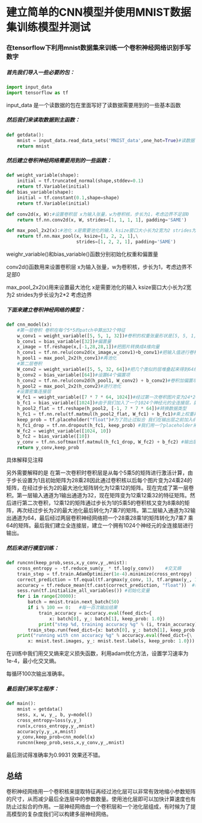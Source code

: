 # 建立简单的CNN模型并使用MNIST数据集训练模型并测试

### 在tensorflow下利用mnist数据集来训练一个卷积神经网络识别手写数字

##### 首先我们导入一些必要的包：

```python
import input_data
import tensorflow as tf
```

input_data 是一个读数据的包在里面写好了读数据需要用到的一些基本函数

##### 然后我们来读取数据到主函数：

```python
def getdata():
    mnist = input_data.read_data_sets('MNIST_data',one_hot=True)#读数据
    return mnist
```

##### 然后建立卷积神经网络需要用到的一些函数：

```python
def weight_variable(shape):
    initial = tf.truncated_normal(shape,stddev=0.1)
    return tf.Variable(initial)
def bias_variable(shape):
    initial = tf.constant(0.1,shape=shape)
    return tf.Variable(initial)

def conv2d(x, W):#设置卷积层 x为输入张量，w为卷积核，步长为1，考虑边界不足部0
    return tf.nn.conv2d(x, W, strides=[1, 1, 1, 1], padding='SAME')

def max_pool_2x2(x):#池化 x是需要池化的输入 ksize窗口大小长为2宽为2 strides为步长设为2*2 考虑边界
    return tf.nn.max_pool(x, ksize=[1, 2, 2, 1],\
                          strides=[1, 2, 2, 1], padding='SAME')
```

weighr_variable()和bias_variable()函数分别初始化权重和偏置量 

conv2d()函数用来设置卷积层  x为输入张量，w为卷积核，步长为1，考虑边界不足部0

max_pool_2x2(x)用来设置最大池化 x是需要池化的输入 ksize窗口大小长为2宽为2 strides为步长设为2*2 考虑边界

##### 下面来建立卷积神经网络的模型：

```python
def cnn_model(x):
    #第一层卷积 卷积在每个5*5的patch中算出32个特征
    w_conv1 = weight_variable([5, 5, 1, 32])#卷积的权重张量形状是[5, 5, 1, 32]，前两个维度是patch的大小，接着是输入的通道数目，最后是输出的通道数目。 而对于每一个输出通道都有一个对应的偏置量。
    b_conv1 = bias_variable([32])#偏置量
    x_image = tf.reshape(x,[-1,28,28,1])#把图片转换成4维向量
    h_conv1 = tf.nn.relu(conv2d(x_image,w_conv1)+b_conv1)#把输入值进行卷积加上偏置项再用relu激活
    h_pool1 = max_pool_2x2(h_conv1)#再池化
    #第二层卷积
    W_conv2 = weight_variable([5, 5, 32, 64])#把几个类似的层堆叠起来得到64给特征
    b_conv2 = bias_variable([64])#设置64个偏置项
    h_conv2 = tf.nn.relu(conv2d(h_pool1, W_conv2) + b_conv2)#卷积加偏置项再激活
    h_pool2 = max_pool_2x2(h_conv2)#进行池化
    #设置密集连接层
    W_fc1 = weight_variable([7 * 7 * 64, 1024])#经过第一次卷积图片变为24*24 再池化变为12*12 再卷积变为8*8 再池化变为7*7 然后有64个特征
    b_fc1 = bias_variable([1024])#由于我们加入了一个1024个神经元的全连接层，就设置了1024个偏置项
    h_pool2_flat = tf.reshape(h_pool2, [-1, 7 * 7 * 64])#转换数据类型
    h_fc1 = tf.nn.relu(tf.matmul(h_pool2_flat, W_fc1) + b_fc1)#乘上权重再加上偏置项再激活
    keep_prob = tf.placeholder("float")#为了防止过拟合 我们在输出层之前加入dropout
    h_fc1_drop = tf.nn.dropout(h_fc1, keep_prob) #我们用一个placeholder来代表一个神经元的输出在dropout中保持不变的概率。
    W_fc2 = weight_variable([1024, 10])
    b_fc2 = bias_variable([10])
    y_conv = tf.nn.softmax(tf.matmul(h_fc1_drop, W_fc2) + b_fc2) #输出层
    return y_conv,keep_prob
```

具体解释见注释

另外需要解释的是 在第一次卷积时卷积层是从每个5乘5的矩阵进行激活计算，由于步长设置为1且初始矩阵为28乘28因此通过卷积核以后每个图片变为24乘24的矩阵，在经过步长为2的最大池化矩阵转化为12乘12的矩阵。现在完成了第一层卷积。第一层输入通道为1输出通道为32，现在矩阵变为12乘12乘32的特征矩阵。然后进行第二次卷积，12乘12的矩阵通过步长为1的5乘5的卷积核又变为8乘8的矩阵，再次经过步长为2的最大池化最后转化为7乘7的矩阵。第二层输入通道为32输出通道为64，最后经过两层卷积神经网络把一个28乘28乘1的矩阵转化为7乘7 乘64的矩阵。最后我们建立全连接层，建立一个拥有1024个神经元的全连接层进行输出。

##### 然后来进行模型训练：

```python
def runcnn(keep_prob,sess,x,y_conv,y_,mnist):
    cross_entropy = -tf.reduce_sum(y_ * tf.log(y_conv))    #交叉熵
    train_step = tf.train.AdamOptimizer(1e-4).minimize(cross_entropy)   #训练
    correct_prediction = tf.equal(tf.argmax(y_conv, 1), tf.argmax(y_, 1))  #判断正误
    accuracy = tf.reduce_mean(tf.cast(correct_prediction, "float"))  #输出准确度
    sess.run(tf.initialize_all_variables()) #初始化变量
    for i in range(20000):
        batch = mnist.train.next_batch(50)
        if i % 100 == 0:   #每一百次输出结果
            train_accuracy = accuracy.eval(feed_dict={
                x: batch[0], y_: batch[1], keep_prob: 1.0})
            print("step %d, training accuracy %g" % (i, train_accuracy))
        train_step.run(feed_dict={x: batch[0], y_: batch[1], keep_prob: 0.5})
    print("running with cnn accuracy %g" % accuracy.eval(feed_dict={\
        x: mnist.test.images, y_: mnist.test.labels, keep_prob: 1.0}))
```

在训练中我们用交叉熵来定义损失函数，利用adam优化方法，设置学习速率为1e-4，最小化交叉熵。

每循环100次输出准确率。

#####  最后我们来写主程序：

```python
def main():
    mnist = getdata()
    sess, x, w, y_, b, y=model()
    cross_entropy=loss(y,y_)
    run(x,cross_entropy,y_,mnist)
    accuracy(y,y_,x,mnist)
    y_conv,keep_prob=cnn_model(x)
    runcnn(keep_prob,sess,x,y_conv,y_,mnist)
```

最后测试得准确率为0.9931 效果还不错。

## 总结

卷积神经网络用一个卷积核来提取特征再经过池化层可以非常有效地缩小参数矩阵的尺寸，从而减少最后全连层中的参数数量。使用池化层即可以加快计算速度也有防止过拟合的作用。一层神经网络由一个卷积层和一个池化层组成，有时候为了提高模型的复杂度我们可以构建多层神经网络。





